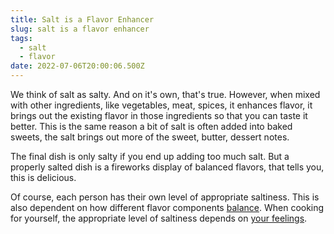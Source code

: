 ```yaml
---
title: Salt is a Flavor Enhancer
slug: salt is a flavor enhancer
tags:
  - salt
  - flavor
date: 2022-07-06T20:00:06.500Z
---
```

We think of salt as salty. And on it's own, that's true. However, when mixed with other ingredients, like vegetables, meat, spices, it enhances flavor, it brings out the existing flavor in those ingredients so that you can taste it better. This is the same reason a bit of salt is often added into baked sweets, the salt brings out more of the sweet, butter, dessert notes.

The final dish is only salty if you end up adding too much salt. But a properly salted dish is a fireworks display of balanced flavors, that tells you, this is delicious.

Of course, each person has their own level of appropriate saltiness. This is also dependent on how different flavor components [balance](/principles/building-and-balancing-flavor). When cooking for yourself, the appropriate level of saltiness depends on [your feelings](/principles/cooking-with-feelings).